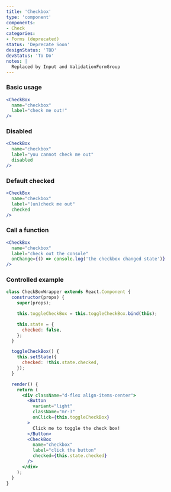 ```yaml
---
title: 'Checkbox'
type: 'component'
components:
- Check
categories:
- Forms (deprecated)
status: 'Deprecate Soon'
designStatus: 'TBD'
devStatus: 'To Do'
notes: |
  Replaced by Input and ValidationFormGroup
---
```


### Basic usage

```jsx live
<CheckBox
  name="checkbox"
  label="check me out!"
/>
```

### Disabled

```jsx live
<CheckBox
  name="checkbox"
  label="you cannot check me out"
  disabled
/>
```

### Default checked

```jsx live
<CheckBox
  name="checkbox"
  label="(un)check me out"
  checked
/>
```

### Call a function

```jsx live
<CheckBox
  name="checkbox"
  label="check out the console"
  onChange={() => console.log('the checkbox changed state')}
/>
```

### Controlled example

```jsx live
class CheckBoxWrapper extends React.Component {
  constructor(props) {
    super(props);

    this.toggleCheckBox = this.toggleCheckBox.bind(this);

    this.state = {
      checked: false,
    };
  }

  toggleCheckBox() {
    this.setState({
      checked: !this.state.checked,
    });
  }

  render() {
    return (
      <div className="d-flex align-items-center">
        <Button
          variant="light"
          className="mr-3"
          onClick={this.toggleCheckBox}
        >
          Click me to toggle the check box!
        </Button>
        <CheckBox
          name="checkbox"
          label="click the button"
          checked={this.state.checked}
        />
      </div>
    );
  }
}
```

<guide
  defaultText="`nextLabel: 'Next'`, `prevLabel: 'Previous'`"
  events="`onSelect`, `onSlid`, `onSlide`"
  selectors="`carousel`"
/>
